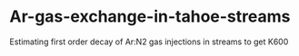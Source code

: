 # Ar-gas-exchange-in-tahoe-streams
Estimating first order decay of Ar:N2 gas injections in streams to get K600 
